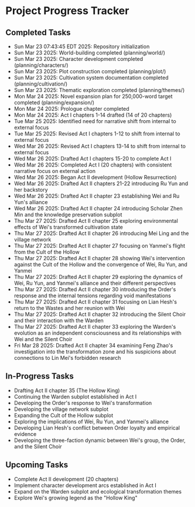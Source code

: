 # Project Progress Tracker

## Completed Tasks
- Sun Mar 23 07:43:45 EDT 2025: Repository initialization
- Sun Mar 23 2025: World-building completed (planning/world/)
- Sun Mar 23 2025: Character development completed (planning/characters/)
- Sun Mar 23 2025: Plot construction completed (planning/plot/)
- Sun Mar 23 2025: Cultivation system documentation completed (planning/cultivation/)
- Sun Mar 23 2025: Thematic exploration completed (planning/themes/)
- Mon Mar 24 2025: Novel expansion plan for 250,000-word target completed (planning/expansion/)
- Mon Mar 24 2025: Prologue chapter completed
- Mon Mar 24 2025: Act I chapters 1-14 drafted (14 of 20 chapters)
- Tue Mar 25 2025: Identified need for narrative shift from internal to external focus
- Tue Mar 25 2025: Revised Act I chapters 1-12 to shift from internal to external focus
- Wed Mar 26 2025: Revised Act I chapters 13-14 to shift from internal to external focus
- Wed Mar 26 2025: Drafted Act I chapters 15-20 to complete Act I
- Wed Mar 26 2025: Completed Act I (20 chapters) with consistent narrative focus on external action
- Wed Mar 26 2025: Began Act II development (Hollow Resurrection)
- Wed Mar 26 2025: Drafted Act II chapters 21-22 introducing Ru Yun and her backstory
- Wed Mar 26 2025: Drafted Act II chapter 23 establishing Wei and Ru Yun's alliance
- Wed Mar 26 2025: Drafted Act II chapter 24 introducing Scholar Zhen Min and the knowledge preservation subplot
- Thu Mar 27 2025: Drafted Act II chapter 25 exploring environmental effects of Wei's transformed cultivation state
- Thu Mar 27 2025: Drafted Act II chapter 26 introducing Mei Ling and the village network
- Thu Mar 27 2025: Drafted Act II chapter 27 focusing on Yanmei's flight from the Cult of the Hollow
- Thu Mar 27 2025: Drafted Act II chapter 28 showing Wei's intervention against the Cult of the Hollow and the convergence of Wei, Ru Yun, and Yanmei
- Thu Mar 27 2025: Drafted Act II chapter 29 exploring the dynamics of Wei, Ru Yun, and Yanmei's alliance and their different perspectives
- Thu Mar 27 2025: Drafted Act II chapter 30 introducing the Order's response and the internal tensions regarding void manifestations
- Thu Mar 27 2025: Drafted Act II chapter 31 focusing on Lian Hesh's return to the Wastes and her reunion with Wei
- Thu Mar 27 2025: Drafted Act II chapter 32 introducing the Silent Choir and their interaction with the Warden
- Thu Mar 27 2025: Drafted Act II chapter 33 exploring the Warden's evolution as an independent consciousness and its relationships with Wei and the Silent Choir
- Fri Mar 28 2025: Drafted Act II chapter 34 examining Feng Zhao's investigation into the transformation zone and his suspicions about connections to Lin Mei's forbidden research

## In-Progress Tasks
- Drafting Act II chapter 35 (The Hollow King)
- Continuing the Warden subplot established in Act I
- Developing the Order's response to Wei's transformation
- Developing the village network subplot
- Expanding the Cult of the Hollow subplot
- Exploring the implications of Wei, Ru Yun, and Yanmei's alliance
- Developing Lian Hesh's conflict between Order loyalty and empirical evidence
- Developing the three-faction dynamic between Wei's group, the Order, and the Silent Choir

## Upcoming Tasks
- Complete Act II development (20 chapters)
- Implement character development arcs established in Act I
- Expand on the Warden subplot and ecological transformation themes
- Explore Wei's growing legend as the "Hollow King"
